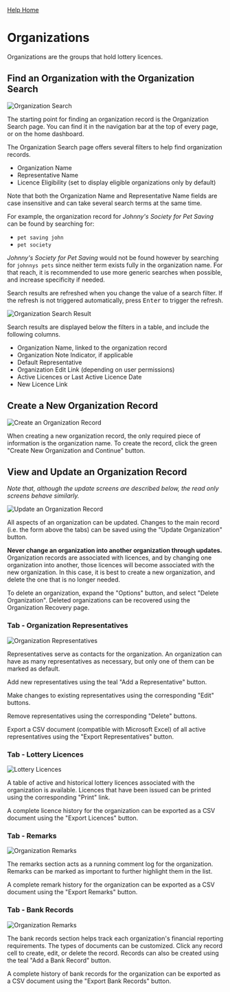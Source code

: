 [Help Home](readme.md)

# Organizations

Organizations are the groups that hold lottery licences.


## Find an Organization with the Organization Search

![Organization Search](images/organization-search.png)

The starting point for finding an organization record is the Organization Search page.
You can find it in the navigation bar at the top of every page,
or on the home dashboard.

The Organization Search page offers several filters to help find organization records.

- Organization Name
- Representative Name
- Licence Eligibility (set to display eligible organizations only by default)

Note that both the Organization Name and Representative Name fields
are case insensitive and can take several search terms at the same time.

For example, the organization record for *Johnny's Society for Pet Saving*
can be found by searching for:

- `pet saving john`
- `pet society`

*Johnny's Society for Pet Saving* would not be found however by searching for
`johnnys pets` since neither term exists fully in the organization name.
For that reach, it is recommended to use more generic searches when possible,
and increase specificity if needed.

Search results are refreshed when you change the value of a search filter.
If the refresh is not triggered automatically, press <kbd>Enter</kbd>
to trigger the refresh.

![Organization Search Result](images/organization-search-results.png)

Search results are displayed below the filters in a table,
and include the following columns.

- Organization Name, linked to the organization record
- Organization Note Indicator, if applicable
- Default Representative
- Organization Edit Link (depending on user permissions)
- Active Licences or Last Active Licence Date
- New Licence Link


## Create a New Organization Record

![Create an Organization Record](images/organization-create.png)

When creating a new organization record, the only required piece of information
is the organization name.  To create the record,
click the green "Create New Organization and Continue" button.


## View and Update an Organization Record

*Note that, although the update screens are described below,
the read only screens behave similarly.*

![Update an Organization Record](images/organization-edit.png)

All aspects of an organization can be updated.
Changes to the main record (i.e. the form above the tabs)
can be saved using the "Update Organization" button.

**Never change an organization into another organization through updates.**
Organization records are associated with licences, and by changing one
organization into another, those licences will become associated with the new organization.
In this case, it is best to create a new organization, and delete the
one that is no longer needed.

To delete an organization, expand the "Options" button, and select "Delete Organization".
Deleted organizations can be recovered using the Organization Recovery page.


### Tab - Organization Representatives

![Organization Representatives](images/organization-edit-representatives.png)

Representatives serve as contacts for the organization.
An organization can have as many representatives as necessary,
but only one of them can be marked as default.

Add new representatives using the teal "Add a Representative" button.

Make changes to existing representatives using the corresponding "Edit" buttons.

Remove representatives using the corresponding "Delete" buttons.

Export a CSV document (compatible with Microsoft Excel) of all active representatives
using the "Export Representatives" button.


### Tab - Lottery Licences

![Lottery Licences](images/organization-edit-licences.png)

A table of active and historical lottery licences associated with the organization is available.
Licences that have been issued can be printed using the corresponding "Print" link.

A complete licence history for the organization can be exported as a CSV document
using the "Export Licences" button.


### Tab - Remarks

![Organization Remarks](images/organization-edit-remarks.png)

The remarks section acts as a running comment log for the organization.
Remarks can be marked as important to further highlight them in the list.

A complete remark history for the organization can be exported as a CSV document
using the "Export Remarks" button.


### Tab - Bank Records

![Organization Remarks](images/organization-edit-bankRecords.png)

The bank records section helps track each organization's financial reporting requirements.
The types of documents can be customized.
Click any record cell to create, edit, or delete the record.
Records can also be created using the teal "Add a Bank Record" button.

A complete history of bank records for the organization can be exported as a CSV document
using the "Export Bank Records" button.
